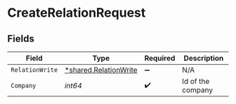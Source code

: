 # CreateRelationRequest


## Fields

| Field                                                                | Type                                                                 | Required                                                             | Description                                                          |
| -------------------------------------------------------------------- | -------------------------------------------------------------------- | -------------------------------------------------------------------- | -------------------------------------------------------------------- |
| `RelationWrite`                                                      | [*shared.RelationWrite](../../../pkg/models/shared/relationwrite.md) | :heavy_minus_sign:                                                   | N/A                                                                  |
| `Company`                                                            | *int64*                                                              | :heavy_check_mark:                                                   | Id of the company                                                    |